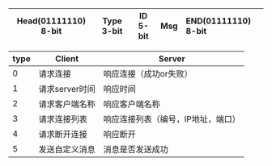 | Head(01111110) 8-bit | Type 3-bit | ID 5-bit | Msg  | END(01111110) 8-bit |
| -------------------- | ---------- | -------- | ---- | :------------------ |



| type | Client         | Server                             |
| ---- | -------------- | ---------------------------------- |
| 0    | 请求连接       | 响应连接（成功or失败）             |
| 1    | 请求server时间 | 响应时间                           |
| 2    | 请求客户端名称 | 响应客户端名称                     |
| 3    | 请求连接列表   | 响应连接列表（编号，IP地址，端口） |
| 4    | 请求断开连接   | 响应断开                           |
| 5    | 发送自定义消息 | 消息是否发送成功                   |



